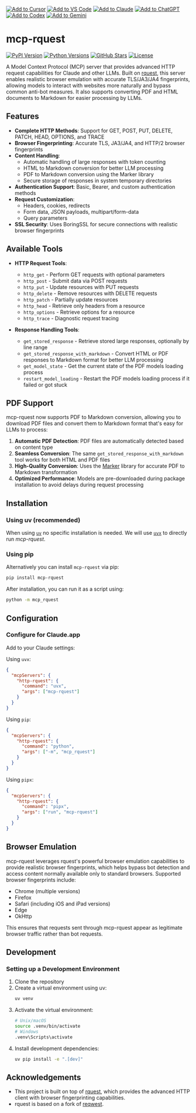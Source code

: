 [![Add to Cursor](https://fastmcp.me/badges/cursor_dark.svg)](https://fastmcp.me/MCP/Details/903/http-request)
[![Add to VS Code](https://fastmcp.me/badges/vscode_dark.svg)](https://fastmcp.me/MCP/Details/903/http-request)
[![Add to Claude](https://fastmcp.me/badges/claude_dark.svg)](https://fastmcp.me/MCP/Details/903/http-request)
[![Add to ChatGPT](https://fastmcp.me/badges/chatgpt_dark.svg)](https://fastmcp.me/MCP/Details/903/http-request)
[![Add to Codex](https://fastmcp.me/badges/codex_dark.svg)](https://fastmcp.me/MCP/Details/903/http-request)
[![Add to Gemini](https://fastmcp.me/badges/gemini_dark.svg)](https://fastmcp.me/MCP/Details/903/http-request)

# mcp-rquest

[![PyPI Version](https://img.shields.io/pypi/v/mcp-rquest.svg?style=flat-square&logo=pypi&logoColor=white)](https://pypi.org/project/mcp-rquest/) [![Python Versions](https://img.shields.io/pypi/pyversions/mcp-rquest?style=flat-square&logo=python&logoColor=white)](https://pypi.org/project/mcp-rquest/) [![GitHub Stars](https://img.shields.io/github/stars/xxxbrian/mcp-rquest?style=flat-square&logo=github)](https://github.com/xxxbrian/mcp-rquest) [![License](https://img.shields.io/github/license/xxxbrian/mcp-rquest?style=flat-square)](https://github.com/xxxbrian/mcp-rquest)

A Model Context Protocol (MCP) server that provides advanced HTTP request capabilities for Claude and other LLMs. Built on [rquest](https://github.com/0x676e67/rquest), this server enables realistic browser emulation with accurate TLS/JA3/JA4 fingerprints, allowing models to interact with websites more naturally and bypass common anti-bot measures. It also supports converting PDF and HTML documents to Markdown for easier processing by LLMs.

## Features

- **Complete HTTP Methods**: Support for GET, POST, PUT, DELETE, PATCH, HEAD, OPTIONS, and TRACE
- **Browser Fingerprinting**: Accurate TLS, JA3/JA4, and HTTP/2 browser fingerprints
- **Content Handling**:
  - Automatic handling of large responses with token counting
  - HTML to Markdown conversion for better LLM processing
  - PDF to Markdown conversion using the Marker library
  - Secure storage of responses in system temporary directories
- **Authentication Support**: Basic, Bearer, and custom authentication methods
- **Request Customization**:
  - Headers, cookies, redirects
  - Form data, JSON payloads, multipart/form-data
  - Query parameters
- **SSL Security**: Uses BoringSSL for secure connections with realistic browser fingerprints

## Available Tools

- **HTTP Request Tools**:

  - `http_get` - Perform GET requests with optional parameters
  - `http_post` - Submit data via POST requests
  - `http_put` - Update resources with PUT requests
  - `http_delete` - Remove resources with DELETE requests
  - `http_patch` - Partially update resources
  - `http_head` - Retrieve only headers from a resource
  - `http_options` - Retrieve options for a resource
  - `http_trace` - Diagnostic request tracing

- **Response Handling Tools**:
  - `get_stored_response` - Retrieve stored large responses, optionally by line range
  - `get_stored_response_with_markdown` - Convert HTML or PDF responses to Markdown format for better LLM processing
  - `get_model_state` - Get the current state of the PDF models loading process
  - `restart_model_loading` - Restart the PDF models loading process if it failed or got stuck

## PDF Support

mcp-rquest now supports PDF to Markdown conversion, allowing you to download PDF files and convert them to Markdown format that's easy for LLMs to process:

1. **Automatic PDF Detection**: PDF files are automatically detected based on content type
2. **Seamless Conversion**: The same `get_stored_response_with_markdown` tool works for both HTML and PDF files
3. **High-Quality Conversion**: Uses the [Marker](https://github.com/VikParuchuri/marker) library for accurate PDF to Markdown transformation
4. **Optimized Performance**: Models are pre-downloaded during package installation to avoid delays during request processing

## Installation

### Using uv (recommended)

When using [`uv`](https://docs.astral.sh/uv/) no specific installation is needed. We will
use [`uvx`](https://docs.astral.sh/uv/guides/tools/) to directly run _mcp-rquest_.

### Using pip

Alternatively you can install `mcp-rquest` via pip:

```bash
pip install mcp-rquest
```

After installation, you can run it as a script using:

```bash
python -m mcp_rquest
```

## Configuration

### Configure for Claude.app

Add to your Claude settings:

Using `uvx`:

```json
{
  "mcpServers": {
    "http-rquest": {
      "command": "uvx",
      "args": ["mcp-rquest"]
    }
  }
}
```

Using `pip`:

```json
{
  "mcpServers": {
    "http-rquest": {
      "command": "python",
      "args": ["-m", "mcp_rquest"]
    }
  }
}
```

Using `pipx`:

```json
{
  "mcpServers": {
    "http-rquest": {
      "command": "pipx",
      "args": ["run", "mcp-rquest"]
    }
  }
}
```

</details>

## Browser Emulation

mcp-rquest leverages rquest's powerful browser emulation capabilities to provide realistic browser fingerprints, which helps bypass bot detection and access content normally available only to standard browsers. Supported browser fingerprints include:

- Chrome (multiple versions)
- Firefox
- Safari (including iOS and iPad versions)
- Edge
- OkHttp

This ensures that requests sent through mcp-rquest appear as legitimate browser traffic rather than bot requests.

## Development

### Setting up a Development Environment

1. Clone the repository
2. Create a virtual environment using uv:
   ```bash
   uv venv
   ```
3. Activate the virtual environment:
   ```bash
   # Unix/macOS
   source .venv/bin/activate
   # Windows
   .venv\Scripts\activate
   ```
4. Install development dependencies:
   ```bash
   uv pip install -e ".[dev]"
   ```

## Acknowledgements

- This project is built on top of [rquest](https://github.com/0x676e67/rquest), which provides the advanced HTTP client with browser fingerprinting capabilities.
- rquest is based on a fork of [reqwest](https://github.com/seanmonstar/reqwest).
